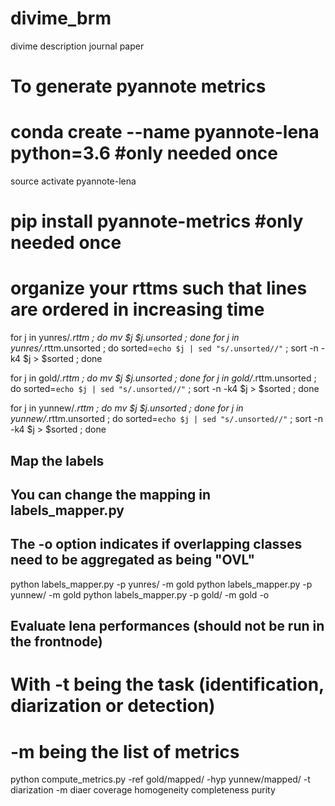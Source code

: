# divime_brm
divime description journal paper

# To generate pyannote metrics
# conda create --name pyannote-lena python=3.6 #only needed once
source activate pyannote-lena 
# pip install pyannote-metrics #only needed once

# organize your rttms such that lines are ordered in increasing time

for j in yunres/*.rttm ; do mv $j $j.unsorted ; done
for j in yunres/*.rttm.unsorted ; do sorted=`echo $j | sed "s/.unsorted//"` ; sort -n -k4 $j > $sorted ; done

for j in gold/*.rttm ; do mv $j $j.unsorted ; done
for j in gold/*.rttm.unsorted ; do sorted=`echo $j | sed "s/.unsorted//"` ; sort -n -k4 $j > $sorted ; done

for j in yunnew/*.rttm ; do mv $j $j.unsorted ; done
for j in yunnew/*.rttm.unsorted ; do sorted=`echo $j | sed "s/.unsorted//"` ; sort -n -k4 $j > $sorted ; done


## Map the labels
## You can change the mapping in labels_mapper.py
## The -o option indicates if overlapping classes need to be aggregated as being "OVL"

python labels_mapper.py -p yunres/ -m gold
python labels_mapper.py -p yunnew/ -m gold
python labels_mapper.py -p gold/ -m gold -o

## Evaluate lena performances (should not be run in the frontnode)
# With -t being the task (identification, diarization or detection)
# -m being the list of metrics
python compute_metrics.py -ref gold/mapped/ -hyp yunnew/mapped/ -t diarization -m diaer coverage homogeneity completeness purity
